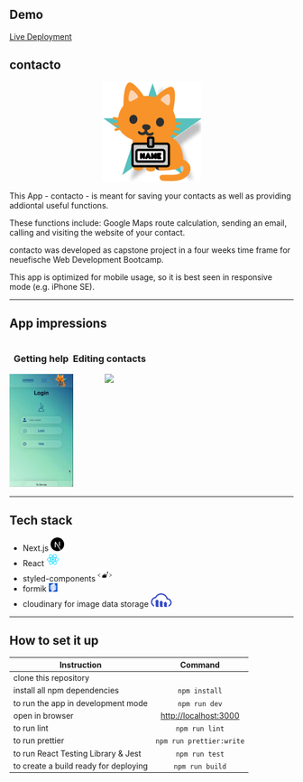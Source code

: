 ## Demo

<a href="https://contacto-ten.vercel.app/" target="_blank">Live Deployment</a>

## contacto

<div align="center">
  <img src="./public/images/icon_header/mascot.svg"
     height="10%"/>
</div>

This App - contacto - is meant for saving your contacts as well as providing
addiontal useful functions.

These functions include: Google Maps route calculation, sending an email,
calling and visiting the website of your contact.

contacto was developed as capstone project in a four weeks time frame for
neuefische Web Development Bootcamp.

This app is optimized for mobile usage, so it is best seen in responsive mode
(e.g. iPhone SE).

---

## App impressions

<div style="display: flex;">
<div style="text-align: center;">
<h3>Getting help</h3>
<img src="./public/images/README/index_gifdata_cropped.gif" height="200rem"/>
</div>
<div style="text-align: center;">
<h3>Editing contacts</h3>
<img src="./public/images/README/preview_gifdata_cropped.gif" height="200rem"/>
</div>
</div>

---

## Tech stack

- Next.js <img src="./public/images/README/nextjs.svg">
- React <img src="./public/images/README/react.svg">
- styled-components <img src="./public/images/README/styledcomponents.svg">
- formik <img src="./public/images/README/formik.svg" height="15rem" >
- cloudinary for image data storage
  <img src="./public/images/README/cloudinary.svg">

---

## How to set it up

| Instruction                           |                    Command                     |
| ------------------------------------- | :--------------------------------------------: |
| clone this repository                 |                                                |
| install all npm dependencies          |                 `npm install`                  |
| to run the app in development mode    |                 `npm run dev`                  |
| open in browser                       | [http://localhost:3000](http://localhost:3000) |
| to run lint                           |                 `npm run lint`                 |
| to run prettier                       |            `npm run prettier:write`            |
| to run React Testing Library & Jest   |                 `npm run test`                 |
| to create a build ready for deploying |                `npm run build`                 |
